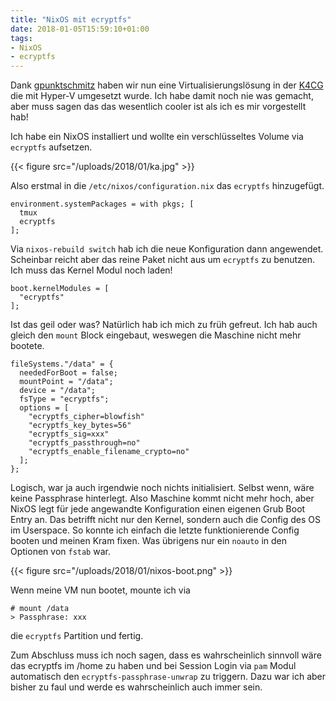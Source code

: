 ```yaml
---
title: "NixOS mit ecryptfs"
date: 2018-01-05T15:59:10+01:00
tags:
- NixOS
- ecryptfs
---
```


Dank [gpunktschmitz](https://gpunktschmitz.de) haben wir nun eine
Virtualisierungslösung in der [K4CG](https://k4cg.org) die mit Hyper-V
umgesetzt wurde. Ich habe damit noch nie was gemacht, aber muss sagen das das
wesentlich cooler ist als ich es mir vorgestellt hab!

Ich habe ein NixOS installiert und wollte ein verschlüsseltes
Volume via `ecryptfs` aufsetzen.

{{< figure src="/uploads/2018/01/ka.jpg" >}}

Also erstmal in die `/etc/nixos/configuration.nix` das `ecryptfs` hinzugefügt.

```
environment.systemPackages = with pkgs; [
  tmux
  ecryptfs
];
```

Via `nixos-rebuild switch` hab ich die neue Konfiguration dann angewendet.
Scheinbar reicht aber das reine Paket nicht aus um `ecryptfs` zu benutzen. Ich
muss das Kernel Modul noch laden!

```
boot.kernelModules = [
  "ecryptfs"
];
```

Ist das geil oder was? Natürlich hab ich mich zu früh gefreut. Ich hab auch
gleich den `mount` Block eingebaut, weswegen die Maschine nicht mehr bootete.

```
fileSystems."/data" = {
  neededForBoot = false;
  mountPoint = "/data";
  device = "/data";
  fsType = "ecryptfs";
  options = [
    "ecryptfs_cipher=blowfish"
    "ecryptfs_key_bytes=56"
    "ecryptfs_sig=xxx"
    "ecryptfs_passthrough=no"
    "ecryptfs_enable_filename_crypto=no"
  ];
};
```

Logisch, war ja auch irgendwie noch nichts initialisiert. Selbst wenn, wäre
keine Passphrase hinterlegt. Also Maschine kommt nicht mehr hoch, aber NixOS
legt für jede angewandte Konfiguration einen eigenen Grub Boot Entry an. Das
betrifft nicht nur den Kernel, sondern auch die Config des OS im Userspace. So
konnte ich einfach die letzte funktionierende Config booten und meinen Kram
fixen. Was übrigens nur ein `noauto` in den Optionen von `fstab` war.

{{< figure src="/uploads/2018/01/nixos-boot.png" >}}

Wenn meine VM nun bootet, mounte ich via

```
# mount /data
> Passphrase: xxx
```

die `ecryptfs` Partition und fertig.

Zum Abschluss muss ich noch sagen, dass es wahrscheinlich sinnvoll wäre das
ecryptfs im /home zu haben und bei Session Login via `pam` Modul automatisch
den `ecryptfs-passphrase-unwrap` zu triggern. Dazu war ich aber bisher zu faul
und werde es wahrscheinlich auch immer sein.
